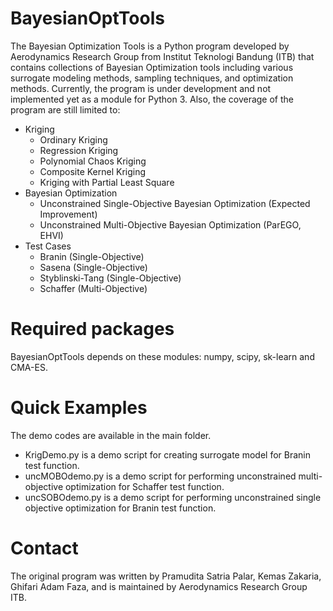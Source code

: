 # BayesianOptTools
The Bayesian Optimization Tools is a Python program developed by Aerodynamics Research Group from Institut Teknologi Bandung (ITB) that contains collections of Bayesian Optimization tools including various surrogate modeling methods, sampling techniques, and optimization methods.
Currently, the program is under development and not implemented yet as a module for Python 3. Also, the coverage of the program are still limited to:

* Kriging
  * Ordinary Kriging
  * Regression Kriging
  * Polynomial Chaos Kriging
  * Composite Kernel Kriging
  * Kriging with Partial Least Square
* Bayesian Optimization
  * Unconstrained Single-Objective Bayesian Optimization (Expected Improvement)
  * Unconstrained Multi-Objective Bayesian Optimization (ParEGO, EHVI)
* Test Cases
  * Branin (Single-Objective)
  * Sasena (Single-Objective)
  * Styblinski-Tang (Single-Objective)
  * Schaffer (Multi-Objective)
  
# Required packages
BayesianOptTools depends on these modules: numpy, scipy, sk-learn and CMA-ES.

# Quick Examples
The demo codes are available in the main folder. 
* KrigDemo.py is a demo script for creating surrogate model for Branin test function.
* uncMOBOdemo.py is a demo script for performing unconstrained multi-objective optimization for Schaffer test function.
* uncSOBOdemo.py is a demo script for performing unconstrained single objective optimization for Branin test function.

# Contact
The original program was written by Pramudita Satria Palar, Kemas Zakaria, Ghifari Adam Faza, and is maintained by Aerodynamics Research Group ITB. 
